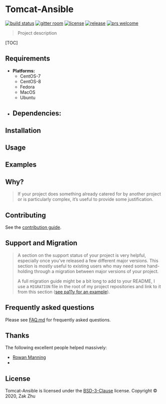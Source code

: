 # Tomcat-Ansible

[![build status][shield-build]][info-build]
[![gitter room][shield-gitter]][info-gitter]
[![license][shield-license]][info-license]
[![release][shield-release]][info-release]
[![prs welcome][shield-prs]][info-prs]

> Project description

[TOC]

## Requirements

- **Platforms:**
  - CentOS-7
  - CentOS-8
  - Fedora
  - MacOS
  - Ubuntu
- **Dependencies:**
  -

## Installation

## Usage

## Examples

## Why?

> If your project does something already catered for by another project or is particularly complex, it’s useful to provide some justification.

## Contributing

See the [contribution guide][info-contribute].

## Support and Migration

> A section on the support status of your project is very helpful, especially once you’ve released a few different major versions. This section is mostly useful to existing users who may need some hand-holding through a migration between major versions of your project.
>
> A full migration guide might be a bit long to add to your README, I use a `MIGRATION` file in the root of my project repositories and link to it from this section ([see pa11y for an example](https://github.com/springernature/pa11y/blob/master/MIGRATION.md)).

## Frequently asked questions

Please see [FAQ.md][info-faq] for frequently asked questions.

## Thanks

The following excellent people helped massively:

- [Rowan Manning](https://rowanmanning.com)
-

## License

Tomcat-Ansible is licensed under the [BSD-3-Clause][info-license] license.
Copyright &copy; 2020, Zak Zhu

[info-build]: https://travis-ci.org/github/zakzhu/tomcat-ansible
[info-contribute]: CONTRIBUTING.md
[info-faq]: FAQ.md
[info-gitter]: https://gitter.im/zakzhu/tomcat-ansible
[info-license]: LICENSE
[info-release]: https://github.com/zakzhu/tomcat-ansible/releases
[info-prs]: https://github.com/zakzhu/tomcat-ansible/pulls

[shield-build]: https://img.shields.io/travis/zakzhu/tomcat-ansible
[shield-gitter]: https://img.shields.io/gitter/room/zakzhu/tomcat-ansible
[shield-license]: https://img.shields.io/github/license/zakzhu/tomcat-ansible
[shield-release]: https://img.shields.io/github/v/release/zakzhu/tomcat-ansible
[shield-prs]: https://img.shields.io/badge/PRs-welcome-brightgreen
